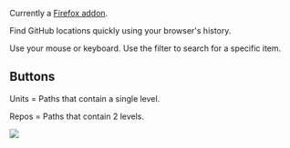 Currently a [Firefox addon](https://addons.mozilla.org/en-US/firefox/addon/githop/).

Find GitHub locations quickly using your browser's history.

Use your mouse or keyboard. Use the filter to search for a specific item.

## Buttons

Units = Paths that contain a single level.

Repos = Paths that contain 2 levels.

![](https://i.imgur.com/hPl8x8u.jpg)